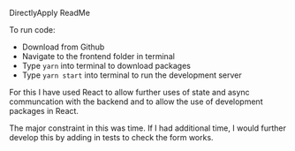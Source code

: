 DirectlyApply ReadMe

To run code:

- Download from Github
- Navigate to the frontend folder in terminal
- Type `yarn` into terminal to download packages
- Type `yarn start` into terminal to run the development server

For this I have used React to allow further uses of state and async communcation with the backend and to allow the use of development packages in React.

The major constraint in this was time. If I had additional time, I would further develop this by adding in tests to check the form works.



